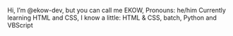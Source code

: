 Hi, I’m @ekow-dev, but you can call me EKOW,
Pronouns: he/him
Currently learning HTML and CSS,
I know a little: HTML & CSS, batch, Python and VBScript
